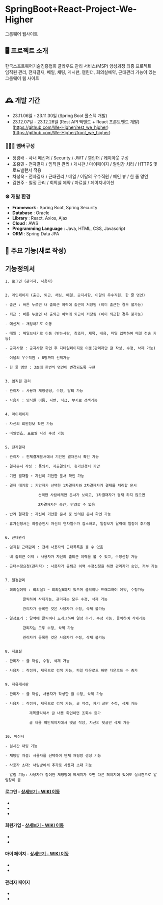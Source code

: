 # SpringBoot+React-Project-We-Higher
그룹웨어 웹사이트


## 🖥️ 프로젝트 소개
한국소프트웨어기술진흥협회 클라우드 관리 서비스(MSP) 양성과정 최종 프로젝트<br>
임직원 관리, 전자결재, 메일, 채팅, 게시판, 캘린더, 회의실예약, 근태관리 기능이 있는 그룹웨어 웹 사이트<br>
<br>

## 🕰️ 개발 기간
* 23.11.06일 - 23.11.30일 (Spring Boot 풀스택 개발)
* 23.12.07일 - 23.12.26일 (Rest API 백엔드 + React 프론트엔드 개발)<br> (https://github.com/We-Higher/rest_we_higher)<br> (https://github.com/We-Higher/front_we_higher)

### 🧑‍🤝‍🧑 맴버구성
 - 정광배 - 사내 메신저 / Security / JWT / 캘린더 / 레이아웃 구성
 - 조홍민 - 전자결재 / 임직원 관리 / 게시판 / 마이페이지 / 알림창 처리 / HTTPS 및 로드밸런서 적용
 - 차성욱 - 전자결재 / 근태관리 / 메일 / 이달의 우수직원 / 메인 뷰 / 한 줄 명언
 - 김현주 - 일정 관리 / 회의실 예약 / 자료실 / 페이지네이션

### ⚙️ 개발 환경
- **Framework** : Spring Boot, Spring Security
- **Database** : Oracle
- **Library** : React, Axios, Ajax
- **Cloud** : AWS
- **Programming Language** : Java, HTML, CSS, Javascript
- **ORM** : Spring Data JPA

## 📌 주요 기능(새로 작성)

##	기능정의서
	
	1. 로그인 (관리자, 사용자)
	
	
	2. 메인페이지 (출근, 퇴근, 채팅, 메일, 공지사항, 이달의 우수직원, 한 줄 명언)
	
	- 출근 : 버튼 누르면 내 출퇴근 이력에 출근이 저장됨 (이미 출근한 경우 불가능)
	
	- 퇴근 : 버튼 누르면 내 출퇴근 이력에 퇴근이 저장됨 (이미 퇴근한 경우 불가능)
	
	- 메신저 : 채팅하기로 이동 
	
	- 메일 : 메일보내기로 이동 (받는사람, 참조자, 제목, 내용, 파일 입력하여 메일 전송 가능)
	
	- 공지사항 : 공지사항 확인 후 디테일페이지로 이동(관리자만 글 작성, 수정, 삭제 가능)
	
	- 이달의 우수직원 : 8명까지 선택가능
	
	- 한 줄 명언 : 3초에 한번씩 명언이 변경되도록 구현
	
	
	3. 임직원 관리
	
	- 관리자 : 사용자 계정생성, 수정, 탈퇴 가능
	
	- 사용자 : 임직원 이름, 사번, 직급, 부서로 검색가능
	
	
	4. 마이페이지
	
	- 자신의 회원정보 확인 가능
	
	- 비밀번호, 프로필 사진 수정 가능
	
	
	5. 전자결재
	
	- 관리자 : 전체결재문서에서 기안된 결재문서 확인 가능
	
	- 결재문서 작성 : 품의서, 지출결의서, 휴가신청서 기안
	
	- 기안 결재함 : 자신이 기안한 문서 확인 가능
	
	- 결재 대기함 : 기안자가 선택한 1차결재자와 2차결재자가 결재를 처리할 문서

	               선택한 사람에게만 문서가 보이고, 1차결재자가 결재 하지 않으면

	               2차결재자는 승인, 반려할 수 없음

	- 반려 결재함 : 자신이 기안한 문서 중 반려된 문서 확인 가능
	
	- 휴가신청서는 최종승인시 자신의 연차일수가 감소하고, 일정보기 달력에 일정이 추가됨
	
	
	6. 근태관리
	
	- 임직원 근태관리 : 전체 사용자의 근태목록을 볼 수 있음
	
	- 내 출퇴근 이력 : 사용자가 자신의 출퇴근 이력을 볼 수 있고, 수정신청 가능
	
	- 근태수정요청(관리자) : 사용자가 출퇴근 이력 수정신청을 하면 관리자가 승인, 거부 가능
	
	
	7. 일정관리
	
	- 회의실예약 : 회의실1 ~ 회의실6까지 있으며 클릭이나 드래그하여 예약, 수정가능
	
			클릭하여 삭제가능, 관리자는 모두 수정, 삭제 가능
	
			관리자가 등록한 것은 사용자가 수정, 삭제 불가능
	
	- 일정보기 : 달력에 클릭이나 드래그하여 일정 추가, 수정 가능, 클릭하여 삭제가능
	
		    관리자는 모두 수정, 삭제 가능
								
		    관리자가 등록한 것은 사용자가 수정, 삭제 불가능
	
	
	8. 자료실
	
	- 관리자 : 글 작성, 수정, 삭제 가능
	
	- 사용자 : 작성자, 제목으로 검색 가능, 파일 다운로드 하면 다운로드 수 증가
	
	
	9. 자유게시판
	
	- 관리자 : 글 작성, 사용자가 작성한 글 수정, 삭제 가능
	
	- 사용자 : 작성자, 제목으로 검색 가능, 글 작성, 자기 글만 수정, 삭제 가능
	
	           제목클릭해서 글 내용 확인하면 조회수 증가
	
	           글 내용 확인페이지에서 댓글 작성, 자신의 댓글만 삭제 가능
	
	
	10. 메신저
	
	- 실시간 채팅 기능
	
	- 채팅방 개설: 사용자를 선택하여 단체 채팅방 생성 기능
	
	- 사용자 초대: 채팅방에서 추가로 사용자 초대 기능
	
	- 알림 기능: 사용자가 참여한 채팅방에 메세지가 오면 다른 페이지에 있어도 실시간으로 알림창이 뜸
 

#### 로그인 - <a href="" >상세보기 - WIKI 이동</a>
- 
- 
- 
#### 회원가입 - <a href="" >상세보기 - WIKI 이동</a>
- 
- 
#### 마이 페이지 - <a href="" >상세보기 - WIKI 이동</a>
- 
- 
#### 관리자 페이지 
- 
- 
